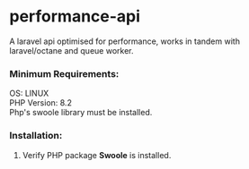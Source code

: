 # performance-api
A laravel api optimised for performance, works in tandem with laravel/octane and queue worker.

<h3>Minimum Requirements:</h3>
OS: LINUX<br>
PHP Version: 8.2<br>
Php's swoole library must be installed.<br>

<h3>Installation:</h3>
<ol>
<li>Verify PHP package <strong>Swoole</strong> is installed.</li>
</ol>